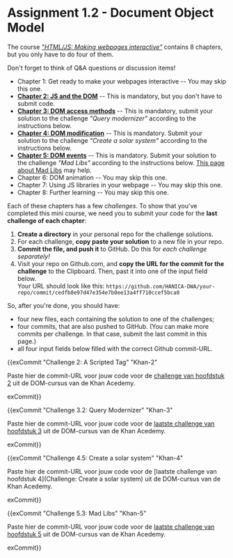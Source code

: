 # Assignment 1.2 - Document Object Model

The course [_"HTML/JS: Making webpages interactive"_](https://www.khanacademy.org/computing/computer-programming/html-css-js) contains 8 chapters, but you only have to do four of them.

Don't forget to think of Q&A questions or discussion items!

* Chapter 1: Get ready to make your webpages interactive -- You may skip this one.
* [**Chapter 2: JS and the DOM**](https://www.khanacademy.org/computing/computer-programming/html-css-js/js-and-the-dom/p/putting-js-in-a-webpage) -- This is mandatory, but you don't have to submit code.
* [**Chapter 3: DOM access methods**](https://www.khanacademy.org/computing/computer-programming/html-css-js/html-js-dom-access/p/finding-elements-by-id) -- This is mandatory, submit your solution to the challenge _"Query modernizer"_ according to the instructions below.
* [**Chapter 4: DOM modification**](https://www.khanacademy.org/computing/computer-programming/html-css-js/html-js-dom-modification/p/changing-attributes) -- This is mandatory. Submit your solution to the challenge _"Create a solar system"_ according to the instructions below.
* [**Chapter 5: DOM events**](https://www.khanacademy.org/computing/computer-programming/html-css-js/html-js-dom-events/v/making-webpages-interactive-with-events) -- This is mandatory. Submit your solution to the challenge _"Mad Libs"_ according to the instructions below.
  [This page about Mad Libs](https://en.wikipedia.org/wiki/Mad_Libs) may help.
* Chapter 6: DOM animation -- You may skip this one.
* Chapter 7: Using JS libraries in your webpage -- You may skip this one.
* Chapter 8: Further learning -- You may skip this one.

Each of these chapters has a few _challenges_. To show that you've completed this mini course, we need you to submit your code for the **last challenge of each chapter**:

1. **Create a directory** in your personal repo for the challenge solutions.
2. For each challenge, **copy paste your solution** to a new file in your repo.
3. **Commit the file, and push it** to GitHub. Do this for _each challenge separately!_
4. Visit your repo on Github.com, and **copy the URL for the commit for the challenge** to the Clipboard. Then, past it into one of the input field below.  
Your URL should look like this: `https://github.com/HANICA-DWA/your-repo/commit/cedfb8e97d47e354e7b0ee13a4ff710ccef5bca0`

So, after you're done, you should have:
* four new files, each containing the solution to one of the challenges;
* four commits, that are also pushed to GitHub. (You can make more commits per challenge. In that case, submit the last commit in this page.)
* all four input fields below filled with the correct Github commit-URL.


{{exCommit "Challenge 2: A Scripted Tag" "Khan-2"

Paste hier de commit-URL voor jouw code voor de [challenge van hoofdstuk 2](https://www.khanacademy.org/computing/computer-programming/html-css-js/js-and-the-dom/p/challenge-a-scripted-script-tag) uit de DOM-cursus van de Khan Acedemy.

exCommit}}

{{exCommit "Challenge 3.2: Query Modernizer" "Khan-3"

Paste hier de commit-URL voor jouw code voor de [laatste challenge van hoofdstuk 3](https://www.khanacademy.org/computing/computer-programming/html-css-js/html-js-dom-access/p/challenge-query-modernizer) uit de DOM-cursus van de Khan Acedemy.

exCommit}}

{{exCommit "Challenge 4.5: Create a solar system" "Khan-4"

Paste hier de commit-URL voor jouw code voor de [laatste challenge van hoofdstuk 4](Challenge: Create a solar system) uit de DOM-cursus van de Khan Acedemy.

exCommit}}

{{exCommit "Challenge 5.3: Mad Libs" "Khan-5"

Paste hier de commit-URL voor jouw code voor de [laatste challenge van hoofdstuk 5](https://www.khanacademy.org/computing/computer-programming/html-css-js/html-js-dom-events/p/challenge-mad-libs) uit de DOM-cursus van de Khan Acedemy.

exCommit}}
